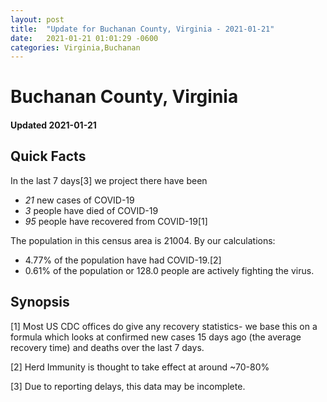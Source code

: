 ```yaml
---
layout: post
title:  "Update for Buchanan County, Virginia - 2021-01-21"
date:   2021-01-21 01:01:29 -0600
categories: Virginia,Buchanan
---
```


# Buchanan County, Virginia
#### Updated 2021-01-21

## Quick Facts

In the last 7 days[3] we project there have been
- *21* new cases of COVID-19
- *3* people have died of COVID-19
- *95* people have recovered from COVID-19[1]

The population in this census area is 21004. By our calculations:
- 4.77% of the population have had COVID-19.[2]
- 0.61% of the population or 128.0 people are actively fighting the virus.

## Synopsis




[1] Most US CDC offices do give any recovery statistics- we base this on a formula which looks at confirmed new cases
15 days ago (the average recovery time) and deaths over the last 7 days.

[2] Herd Immunity is thought to take effect at around ~70-80%

[3] Due to reporting delays, this data may be incomplete.
 
    